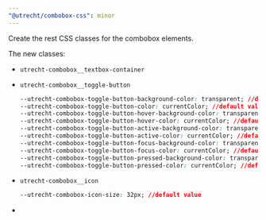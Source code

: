 ```yaml
---
"@utrecht/combobox-css": minor
---
```


Create the rest CSS classes for the combobox elements.

The new classes:

- `utrecht-combobox__textbox-container`
- `utrecht-combobox__toggle-button`

  ```CSS
  --utrecht-combobox-toggle-button-background-color: transparent; //default value
  --utrecht-combobox-toggle-button-color: currentColor; //default value
  --utrecht-combobox-toggle-button-hover-background-color: transparent; //default value
  --utrecht-combobox-toggle-button-hover-color: currentColor; //default value
  --utrecht-combobox-toggle-button-active-background-color: transparent; //default value
  --utrecht-combobox-toggle-button-active-color: currentColor; //default value
  --utrecht-combobox-toggle-button-focus-background-color: transparent; //default value
  --utrecht-combobox-toggle-button-focus-color: currentColor; //default value
  --utrecht-combobox-toggle-button-pressed-background-color: transparent; //default value
  --utrecht-combobox-toggle-button-pressed-color: currentColor; //default value
  ```

- `utrecht-combobox__icon`

  ```CSS
  --utrecht-combobox-icon-size: 32px; //default value
  ```

-
